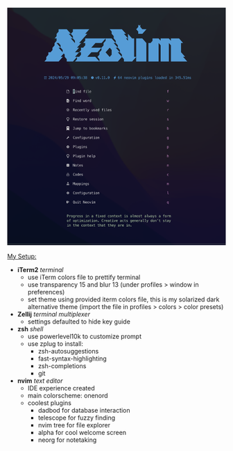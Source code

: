 ![alt text](https://github.com/ssossah/dotfiles/blob/master/welcome.png)

<u>My Setup:</u>

- **iTerm2** _terminal_
   - use iTerm colors file to prettify terminal
   - use transparency 15 and blur 13 (under profiles > window in preferences)
   - set theme using provided iterm colors file, this is my solarized dark alternative theme (import the file in profiles > colors > color presets)
- **Zellij** _terminal multiplexer_
   - settings defaulted to hide key guide
- **zsh** _shell_
   - use powerlevel10k to customize prompt
   - use zplug to install:
       - zsh-autosuggestions
       - fast-syntax-highlighting
       - zsh-completions
       - git
- **nvim** _text editor_
   - IDE experience created
   - main colorscheme: onenord
   - coolest plugins
      - dadbod for database interaction
      - telescope for fuzzy finding
      - nvim tree for file explorer
      - alpha for cool welcome screen
      - neorg for notetaking
